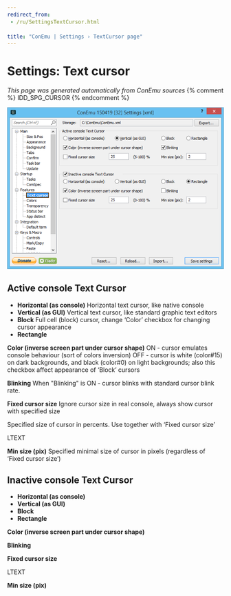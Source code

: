 ```yaml
---
redirect_from:
 - /ru/SettingsTextCursor.html

title: "ConEmu | Settings › TextCursor page"
---
```


# Settings: Text cursor

*This page was generated automatically from ConEmu sources*
{% comment %} IDD_SPG_CURSOR {% endcomment %}

![ConEmu Settings: Text cursor](/img/Settings-TextCursor.png)



## Active console Text Cursor




* **Horizontal (as console)** Horizontal text cursor, like native console
* **Vertical (as GUI)** Vertical text cursor, like standard graphic text editors
* **Block** Full cell (block) cursor, change ‘Color’ checkbox for changing cursor appearance
* **Rectangle**


**Color (inverse screen part under cursor shape)** ON - cursor emulates console behaviour (sort of colors inversion) OFF - cursor is white (color#15) on dark backgrounds, and black (color#0) on light backgrounds; also this checkbox affect appearance of ‘Block’ cursors

**Blinking** When "Blinking" is ON - cursor blinks with standard cursor blink rate.

**Fixed cursor size** Ignore cursor size in real console, always show cursor with specified size

Specified size of cursor in percents. Use together with ‘Fixed cursor size’

LTEXT



**Min size (pix)** Specified minimal size of cursor in pixels (regardless of ‘Fixed cursor size’)



## Inactive console Text Cursor




* **Horizontal (as console)**
* **Vertical (as GUI)**
* **Block**
* **Rectangle**


**Color (inverse screen part under cursor shape)** 

**Blinking** 

**Fixed cursor size** 



LTEXT



**Min size (pix)** 



